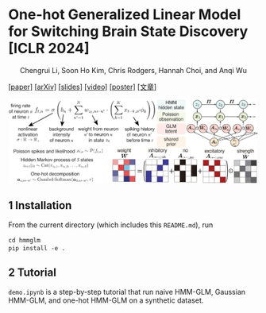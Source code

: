 # One-hot Generalized Linear Model for Switching Brain State Discovery [ICLR 2024]
<div align='center' >Chengrui Li, Soon Ho Kim, Chris Rodgers, Hannah Choi, and Anqi Wu</div>

[[paper]](https://openreview.net/pdf?id=MREQ0k6qvD) [[arXiv]](https://arxiv.org/abs/2310.15263) [[slides]](https://jerrysoybean.github.io/assets/pdf/One-hot%20HMM-GLM%20pre.pdf) [[video]](https://recorder-v3.slideslive.com/?share=90866&s=36c13cb1-072a-49bf-a85a-34718072e363) [[poster]]() [[文章]](https://jerrysoybean.github.io/assets/pdf/OnehotHMMGLM_ICLR_2024_%E4%B8%AD%E6%96%87.pdf)

![](assets/schematic.png)

## 1 Installation
From the current directory (which includes this `README.md`), run
```
cd hmmglm
pip install -e .
```

## 2 Tutorial
`demo.ipynb` is a step-by-step tutorial that run naive HMM-GLM, Gaussian HMM-GLM, and one-hot HMM-GLM on a synthetic dataset.
